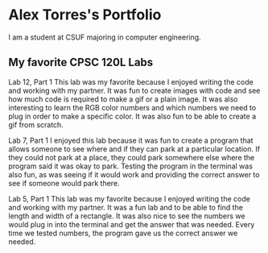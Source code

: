 
# Alex Torres's Portfolio

I am a student at CSUF majoring in computer engineering.

## My favorite CPSC 120L Labs

Lab 12, Part 1
This lab was my favorite because I enjoyed writing the code and working with my partner. 
It was fun to create images with code and see how much code is required to make a gif or a plain image. 
It was also interesting to learn the RGB color numbers and which numbers we need to plug in order to make a specific color. 
It was also fun to be able to create a gif from scratch.

Lab 7, Part 1
I enjoyed this lab because it was fun to create a program that allows someone to see where and if they can park at a particular location. 
If they could not park at a place, they could park somewhere else where the program said it was okay to park. 
Testing the program in the terminal was also fun, as was seeing if it would work and providing the correct answer to see if someone would park there.

Lab 5, Part 1
This lab was my favorite because I enjoyed writing the code and working with my partner. 
It was a fun lab and to be able to find the length and width of a rectangle. 
It was also nice to see the numbers we would plug in into the terminal and get the answer that was needed. 
Every time we tested numbers, the program gave us the correct answer we needed.
